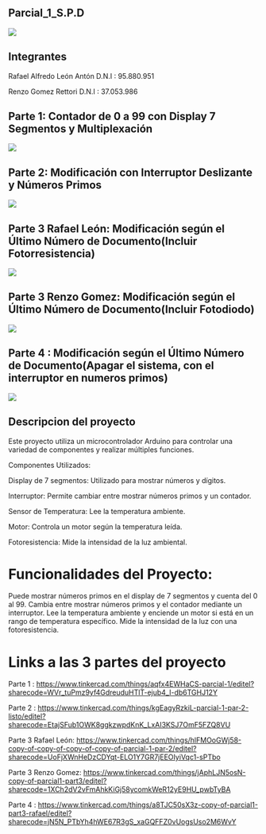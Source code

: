 ## Parcial_1_S.P.D

![](https://github.com/rleonanton/Parcial_1_p_S.P.D/blob/main/arduino-1128227_1920.jpg)

## Integrantes

Rafael Alfredo León Antón
D.N.I : 95.880.951

Renzo Gomez Rettori
D.N.I : 37.053.986

## Parte 1: Contador de 0 a 99 con Display 7 Segmentos y Multiplexación

![](https://github.com/rleonanton/Parcial_1_p_S.P.D/blob/main/Captura%20de%20pantalla%202023-10-18%20121543.png)


## Parte 2: Modificación con Interruptor Deslizante y Números Primos

![](https://github.com/rleonanton/Parcial_1_p_S.P.D/blob/main/Captura%20de%20pantalla%202023-10-18%20122351.png)

## Parte 3 Rafael León: Modificación según el Último Número de Documento(Incluir Fotorresistencia)

![](https://github.com/rleonanton/Parcial_1_p_S.P.D/blob/main/Captura%20de%20pantalla%202023-10-18%20122559.png)

## Parte 3 Renzo Gomez: Modificación según el Último Número de Documento(Incluir Fotodiodo)

![](https://github.com/rleonanton/Parcial_1_p_S.P.D/blob/main/Captura%20de%20pantalla%202023-10-19%20002811.png)

## Parte 4 : Modificación según el Último Número de Documento(Apagar el sistema, con el interruptor en numeros primos)

![](https://github.com/rleonanton/Parcial_1_p_S.P.D/blob/main/Captura%20de%20pantalla%202023-10-19%20002811.png)

## Descripcion del proyecto

Este proyecto utiliza un microcontrolador Arduino para controlar una variedad de componentes y realizar múltiples funciones. 

Componentes Utilizados:

Display de 7 segmentos: Utilizado para mostrar números y dígitos.

Interruptor: Permite cambiar entre mostrar números primos y un contador.

Sensor de Temperatura: Lee la temperatura ambiente.

Motor: Controla un motor según la temperatura leída.

Fotoresistencia: Mide la intensidad de la luz ambiental.

# Funcionalidades del Proyecto:

Puede mostrar números primos en el display de 7 segmentos y cuenta del 0 al 99.
Cambia entre mostrar números primos y el contador mediante un interruptor.
Lee la temperatura ambiente y enciende un motor si está en un rango de temperatura específico.
Mide la intensidad de la luz con una fotoresistencia.

# Links a las 3 partes del proyecto

Parte 1 : https://www.tinkercad.com/things/aqfx4EWHaCS-parcial-1/editel?sharecode=WVr_tuPmz9yf4GdreuduHTlT-ejub4_I-db6TGHJ12Y

Parte 2 : https://www.tinkercad.com/things/kgEagyRzkiL-parcial-1-par-2-listo/editel?sharecode=EtajSFub1OWK8ggkzwpdKnK_LxAI3KSJ7OmF5FZQ8VU

Parte 3 Rafael León: https://www.tinkercad.com/things/hlFMOoGWj58-copy-of-copy-of-copy-of-copy-of-parcial-1-par-2/editel?sharecode=UoFjXWnHeDzCDYqt-ELO1Y7GR7jEEOIyiVqc1-sPTbo

Parte 3 Renzo Gomez: https://www.tinkercad.com/things/jAphLJN5osN-copy-of-parcial1-part3/editel?sharecode=1XCh2dV2vFmAhkKiGj58ycomkWeR12yE9HU_pwbTyBA

Parte 4 : https://www.tinkercad.com/things/a8TJC50sX3z-copy-of-parcial1-part3-rafael/editel?sharecode=jN5N_PTbYh4hWE67R3gS_xaGQFFZ0vUogsUso2M6WvY
